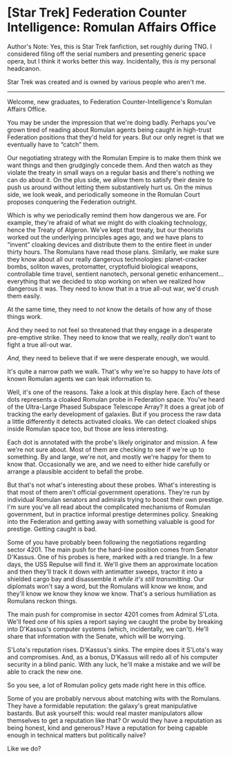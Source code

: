 # [Star Trek] Federation Counter Intelligence: Romulan Affairs Office

Author's Note: Yes, this is Star Trek fanfiction, set roughly during TNG.  I considered filing off the serial numbers and presenting generic space opera, but I think it works better this way.  Incidentally, this *is* my personal headcanon.

Star Trek was created and is owned by various people who aren't me.

-----

Welcome, new graduates, to Federation Counter-Intelligence's Romulan Affairs Office.

You may be under the impression that we're doing badly.  Perhaps you've grown tired of reading about Romulan agents being caught in high-trust Federation positions that they'd held for years.  But our only regret is that we eventually have to “catch” them.

Our negotiating strategy with the Romulan Empire is to make them think we want things and then grudgingly concede them.  And then watch as they violate the treaty in small ways on a regular basis and there's nothing we can do about it.  On the plus side, we allow them to satisfy their desire to push us around without letting them substantively hurt us.  On the minus side, we look weak, and periodically someone in the Romulan Court proposes conquering the Federation outright.

Which is why we periodically remind them how dangerous we are.  For example, they're afraid of what we might do with cloaking technology, hence the Treaty of Algeron.  We've kept that treaty, but our theorists worked out the underlying principles ages ago, and we have plans to “invent” cloaking devices and distribute them to the entire fleet in under thirty hours.  The Romulans have read those plans.  Similarly, we make sure they know about all our really dangerous technologies: planet-cracker bombs, soliton waves, protomatter, cryptofluid biological weapons, controllable time travel, sentient nanotech, personal genetic enhancement... everything that we decided to stop working on when we realized how dangerous it was.  They need to know that in a true all-out war, we'd crush them easily.  

At the same time, they need to *not* know the details of how any of those things work.

And they need to not feel so threatened that they engage in a desperate pre-emptive strike.  They need to know that we really, *really* don't want to fight a true all-out war.

*And,* they need to believe that if we were desperate enough, we would.

It's quite a narrow path we walk.  That's why we're so happy to have *lots* of known Romulan agents we can leak information to.

Well, it's one of the reasons.  Take a look at this display here.  Each of these dots represents a cloaked Romulan probe in Federation space.  You've heard of the Ultra-Large Phased Subspace Telescope Array?  It does a great job of tracking the early development of galaxies.  But if you process the raw data a little differently it detects activated cloaks.  We can detect cloaked ships inside Romulan space too, but those are less interesting.

Each dot is annotated with the probe's likely originator and mission.  A few we're not sure about.  Most of them are checking to see if we're up to something.  By and large, we're not, and mostly we're happy for them to know that.  Occasionally we are, and we need to either hide carefully or arrange a plausible accident to befall the probe.

But that's not what's interesting about these probes.  What's interesting is that most of them aren't official government operations.  They're run by individual Romulan senators and admirals trying to boost their own prestige.  I'm sure you've all read about the complicated mechanisms of Romulan government, but in practice informal prestige determines policy.  Sneaking into the Federation and getting away with something valuable is good for prestige.  Getting caught is bad.

Some of you have probably been following the negotiations regarding sector 4201.  The main push for the hard-line position comes from Senator D'Kassus.  One of his probes is here, marked with a red triangle.  In a few days, the USS Repulse will find it.  We'll give them an approximate location and then they'll track it down with antimatter sweeps, tractor it into a shielded cargo bay and disassemble it *while it's still transmitting*.  Our diplomats won't say a word, but the Romulans will know we know, and they'll know we know they know we know.  That's a serious humiliation as Romulans reckon things.

The main push for compromise in sector 4201 comes from Admiral S'Lota.  We'll feed one of his spies a report saying we caught the probe by breaking into D'Kassus's computer systems (which, incidentally, we can't).  He'll share that information with the Senate, which will be worrying.

S'Lota's reputation rises.  D'Kassus's sinks.  The empire does it S'Lota's way and compromises.  And, as a bonus, D'Kassus will redo all of his computer security in a blind panic.  With any luck, he'll make a mistake and we *will* be able to crack the new one.

So you see, a lot of Romulan policy gets made right here in this office.

Some of you are probably nervous about matching wits with the Romulans.  They have a formidable reputation: the galaxy's great manipulative bastards.  But ask yourself this: would real master manipulators allow themselves to get a reputation like that?  Or would they have a reputation as being honest, kind and generous?  Have a reputation for being capable enough in technical matters but politically naïve?  

Like we do?